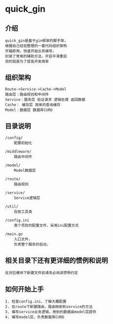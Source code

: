 # quick_gin

## 介绍
    quick_gin是基于gin框架的脚手架，
    根据自己经验整理的一套代码组织架构
    开箱即用，快速开始业务编写，
    封装了常用的辅助方法，开启平滑重启
    目的就是为了提高开发效率
    
## 组织架构
    Route->Service->Cache->Model
    路由层：路由规则和中间件
    Service：服务层 验证请求 逻辑处理 返回数据
    Cache： 缓存层 简单的查询缓存
    Model：数据层 数据库CURD
    
## 目录说明
    /config/
        配置初始化
    
    /middleware/
        路由中间件
    
    /model/
        Model数据层
        
    /route/
        路由规则
        
    /service/
        Service逻辑层
        
    /util/
        存放工具类
        
    /config.ini
        真个项目的配置文件，采用ini配置方式
        
    /main.go
        入口文件，
        负责整个服务的启动，
        
## 相关目录下还有更详细的惯例和说明

    在对应模块下新建文件前请务必阅读惯例约定

## 如何开始上手
    
    1. 检查config.ini，了解大概配置
    2. 在route下新建路由，路由映射到service的方法
    3. 编写service业务逻辑，用到的数据由model层提供
    4. 编写model层，负责数据库CURD
    


    